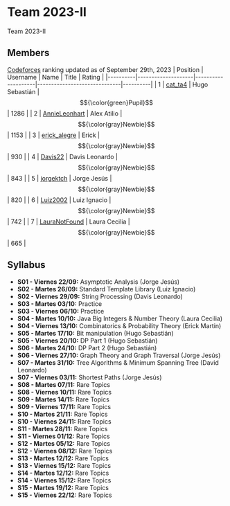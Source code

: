 # Team 2023-II
Team 2023-II
## Members
[Codeforces] ranking updated as of September 29th, 2023
| Position | Username           | Name               | Title                        | Rating   |
|----------|--------------------|--------------------|------------------------------|----------|
| 1        | [cat_ta4]          | Hugo Sebastián     | $${\color{green}Pupil}$$     | 1286     |
| 2        | [AnnieLeonhart]    | Alex Atilio        | $${\color{gray}Newbie}$$	    | 1153     |
| 3        | [erick_alegre]     | Erick              | $${\color{gray}Newbie}$$	    |  930     |
| 4        | [Davis22]          | Davis Leonardo     | $${\color{gray}Newbie}$$	    |  843     |
| 5        | [jorgektch]        | Jorge Jesús        | $${\color{gray}Newbie}$$	    |  820     |
| 6        | [Luiz2002]         | Luiz Ignacio       | $${\color{gray}Newbie}$$     |  742     |
| 7        | [LauraNotFound]    | Laura Cecilia      | $${\color{gray}Newbie}$$     |  665     |

[LauraNotFound]: https://codeforces.com/profile/LauraNotFound
[jorgektch]: https://codeforces.com/profile/jorgektch
[Luiz2002]: https://codeforces.com/profile/Luiz2002
[cat_ta4]: https://codeforces.com/profile/cat_ta4
[Davis22]: https://codeforces.com/profile/Davis22
[jorgektch]: https://codeforces.com/profile/jorgektch
[erick_alegre]: https://codeforces.com/profile/erick_alegre
[AnnieLeonhart]: https://codeforces.com/profile/AnnieLeonhart

[Codeforces]: https://codeforces.com/contests

## Syllabus
- **S01 - Viernes 22/09:** Asymptotic Analysis (Jorge Jesús)
- **S02 - Martes 26/09:** Standard Template Library (Luiz Ignacio)
- **S02 - Viernes 29/09:** String Processing (Davis Leonardo)
- **S03 - Martes 03/10:** Practice
- **S03 - Viernes 06/10:** Practice
- **S04 - Martes 10/10:** Java Big Integers & Number Theory (Laura Cecilia)
- **S04 - Viernes 13/10:** Combinatorics & Probability Theory (Erick Martin)
- **S05 - Martes 17/10:** Bit manipulation (Hugo Sebastián)
- **S05 - Viernes 20/10:** DP Part 1 (Hugo Sebastián)
- **S06 - Martes 24/10:** DP Part 2 (Hugo Sebastián)
- **S06 - Viernes 27/10:** Graph Theory and Graph Traversal (Jorge Jesús)
- **S07 - Martes 31/10:** Tree Algorithms & Minimum Spanning Tree (David Leonardo)
- **S07 - Viernes 03/11:** Shortest Paths (Jorge Jesús)
- **S08 - Martes 07/11:** Rare Topics
- **S08 - Viernes 10/11:** Rare Topics
- **S09 - Martes 14/11:** Rare Topics
- **S09 - Viernes 17/11:** Rare Topics
- **S10 - Martes 21/11:** Rare Topics
- **S10 - Viernes 24/11:** Rare Topics
- **S11 - Martes 28/11:** Rare Topics
- **S11 - Viernes 01/12:** Rare Topics
- **S12 - Martes 05/12:** Rare Topics
- **S12 - Viernes 08/12:** Rare Topics
- **S13 - Martes 12/12:** Rare Topics
- **S13 - Viernes 15/12:** Rare Topics
- **S14 - Martes 12/12:** Rare Topics
- **S14 - Viernes 15/12:** Rare Topics
- **S15 - Martes 19/12:** Rare Topics
- **S15 - Viernes 22/12:** Rare Topics

